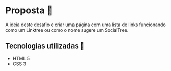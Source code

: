 <h1>Proposta 🤔</h1>
<span>A ideia deste desafio e criar uma página com uma lista de links funcionando como um Linktree ou como o nome sugere um SocialTree.</span>

<h2>Tecnologias utilizadas 🚀</h2>
<ul>
   <li>HTML 5</li>
   <li>CSS 3</li>
</ul>

